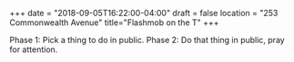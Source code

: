 +++
date = "2018-09-05T16:22:00-04:00"
draft = false
location = "253 Commonwealth Avenue"
title="Flashmob on the T"
+++


Phase 1: Pick a thing to do in public. Phase 2: Do that thing in public, pray for attention.
